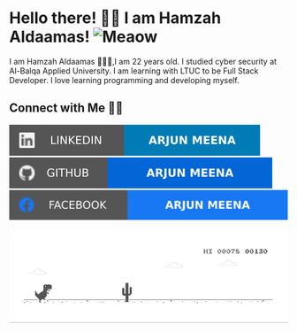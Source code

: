 # Hello there! 👋🏻 I am Hamzah Aldaamas! <img src="https://i.imgur.com/veZrcC7.gif" alt="Meaow" width="50" />

I am Hamzah Aldaamas 🙋🏻‍♂️,I am 22 years old.
I studied cyber security at Al-Balqa Applied University.
I am learning with LTUC to be Full Stack Developer.
I love learning programming and developing myself.

## Connect with Me 🤝🏻
 [![LinkedIn](https://raw.githubusercontent.com/arjunMee/arjunMee/master/soc/li.svg?token=AQWYXGRESHQDYV3VM6GGCPDAUYRX2)](https://www.linkedin.com/in/hamzah-hisham-aldaamas-204425246/) [![GitHub](https://raw.githubusercontent.com/arjunMee/arjunMee/master/soc/gh.svg?token=AQWYXGVYBAQSQ4BB4FWPB73AUYRWG)](https://github.com/hamzahhisham306) [![Facebook](https://raw.githubusercontent.com/arjunMee/arjunMee/master/soc/fb.svg?token=AQWYXGXXXHCQPW6TB5K662DAUYRU4)](https://www.facebook.com/profile.php?id=100003226523558) 

![Dino](https://raw.githubusercontent.com/arjunMee/arjunMee/master/dino.gif?token=AQWYXGQBQLHFPDHPO7E2UOLAUYRTI)


